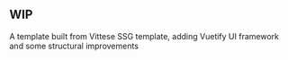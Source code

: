 ## WIP

A template built from Vittese SSG template, adding Vuetify UI framework and some structural improvements
